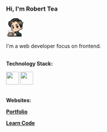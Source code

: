 ### Hi, I'm Robert Tea 
<img src="https://raw.githubusercontent.com/robteaw/portfolio/master/public/robert.png" width="50" height="50" />

I'm a web developer focus on frontend.

\
**Technology Stack:**

<img src="https://icons-for-free.com/iconfiles/png/512/javascript-1331550889870124968.png" width="35" height="35" /> <img src="https://icons-for-free.com/iconfiles/png/512/react+original-1324760565814167828.png" width="35" height="35" />

\
**Websites:**


[**Portfolio**](https://robertwtea.com)

[**Learn Code**](https://delicate-swan-c2acc8.netlify.app)


